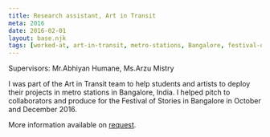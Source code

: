 ```yaml
---
title: Research assistant, Art in Transit
meta: 2016
date: 2016-02-01
layout: base.njk
tags: [worked-at, art-in-transit, metro-stations, Bangalore, festival-of-stories, collaborative-art, public-art, artist-collaborations, cultural-projects, urban-engagement, public-art-installations, festival-production, artist-support, cultural-production]
--- 
```


Supervisors: Mr.Abhiyan Humane, Ms.Arzu Mistry

I was part of the Art in Transit team to help students and artists to deploy their projects in metro stations in Bangalore, India. I helped pitch to collaborators and produce for the Festival of Stories in Bangalore in October and December 2016.

More information available on [request](mailto:hi@gvsh.cc).
